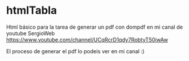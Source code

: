 # htmlTabla
Html básico para la tarea de generar un pdf con dompdf en mi canal de youtube SergioWeb https://www.youtube.com/channel/UCqRcrD1qdy7RobtyT50iwAw

El proceso de generar el pdf lo podeis ver en mi canal :)
